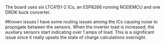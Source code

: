 The board uses six LTC4151-2 ICs, an ESP8266 running NODEMCU and one DROK buck converter.

#Known issues
    I have some routing issues among the ICs causing noise to propogate between the sensors.  When the inverter load is increased, the auxiliary sensors start indicating over 1 amps of load.  This is a significant issue since it really upsets the state of charge calculations overnight.  
